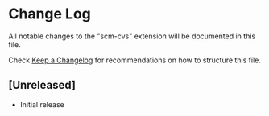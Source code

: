 # Change Log
All notable changes to the "scm-cvs" extension will be documented in this file.

Check [Keep a Changelog](http://keepachangelog.com/) for recommendations on how to structure this file.

## [Unreleased]
- Initial release